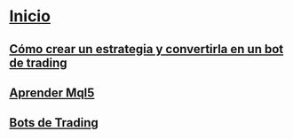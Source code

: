 # [Inicio](https://edwar-sanz.github.io/trading_for_fun/)

## [Cómo crear un estrategia y convertirla en un bot de trading](https://edwar-sanz.github.io/trading_for_fun/creating-a-strategy/)

## [Aprender Mql5](https://edwar-sanz.github.io/trading_for_fun/learn/)

## [Bots de Trading](https://edwar-sanz.github.io/trading_for_fun/bots/)  

